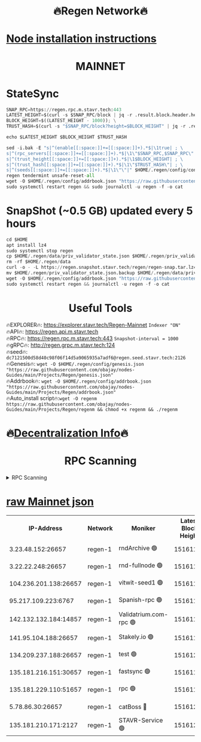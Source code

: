<h1 align="center"> 🔥Regen Network🔥</h1>

[Node installation instructions](https://github.com/obajay/nodes-Guides/tree/main/Projects/Regen)
=
<h1 align="center"> MAINNET</h1>

# StateSync
```python
SNAP_RPC=https://regen.rpc.m.stavr.tech:443
LATEST_HEIGHT=$(curl -s $SNAP_RPC/block | jq -r .result.block.header.height); \
BLOCK_HEIGHT=$((LATEST_HEIGHT - 1000)); \
TRUST_HASH=$(curl -s "$SNAP_RPC/block?height=$BLOCK_HEIGHT" | jq -r .result.block_id.hash)

echo $LATEST_HEIGHT $BLOCK_HEIGHT $TRUST_HASH

sed -i.bak -E "s|^(enable[[:space:]]+=[[:space:]]+).*$|\1true| ; \
s|^(rpc_servers[[:space:]]+=[[:space:]]+).*$|\1\"$SNAP_RPC,$SNAP_RPC\"| ; \
s|^(trust_height[[:space:]]+=[[:space:]]+).*$|\1$BLOCK_HEIGHT| ; \
s|^(trust_hash[[:space:]]+=[[:space:]]+).*$|\1\"$TRUST_HASH\"| ; \
s|^(seeds[[:space:]]+=[[:space:]]+).*$|\1\"\"|" $HOME/.regen/config/config.toml
regen tendermint unsafe-reset-all
wget -O $HOME/.regen/config/addrbook.json "https://raw.githubusercontent.com/obajay/nodes-Guides/main/Projects/Regen/addrbook.json"
sudo systemctl restart regen && sudo journalctl -u regen -f -o cat
```
# SnapShot (~0.5 GB) updated every 5 hours
```python
cd $HOME
apt install lz4
sudo systemctl stop regen
cp $HOME/.regen/data/priv_validator_state.json $HOME/.regen/priv_validator_state.json.backup
rm -rf $HOME/.regen/data
curl -o - -L https://regen.snapshot.stavr.tech/regen/regen-snap.tar.lz4 | lz4 -c -d - | tar -x -C $HOME/.regen --strip-components 2
mv $HOME/.regen/priv_validator_state.json.backup $HOME/.regen/data/priv_validator_state.json
wget -O $HOME/.regen/config/addrbook.json "https://raw.githubusercontent.com/obajay/nodes-Guides/main/Projects/Regen/addrbook.json"
sudo systemctl restart regen && journalctl -u regen -f -o cat
```

 <h1 align="center"> Useful Tools</h1>

🔥EXPLORER🔥:     https://explorer.stavr.tech/Regen-Mainnet        `Indexer "ON"` \
🔥API🔥:          https://regen.api.m.stavr.tech \
🔥RPC🔥:          https://regen.rpc.m.stavr.tech:443              `Snapshot-interval = 1000` \
🔥gRPC🔥:         http://regen.grpc.m.stavr.tech:124 \
🔥seed🔥:      `dc7121500d58d40c98f06f14d5a9065935a7adf6@regen.seed.stavr.tech:2126` \
🔥Genesis🔥:   `wget -O $HOME/.regen/config/genesis.json "https://raw.githubusercontent.com/obajay/nodes-Guides/main/Projects/Regen/genesis.json"` \
🔥Addrbook🔥:  `wget -O $HOME/.regen/config/addrbook.json "https://raw.githubusercontent.com/obajay/nodes-Guides/main/Projects/Regen/addrbook.json"` \
🔥Auto_install script🔥:`wget -O regenm https://raw.githubusercontent.com/obajay/nodes-Guides/main/Projects/Regen/regenm && chmod +x regenm && ./regenm`

🔥[Decentralization Info](https://github.com/obajay/StateSync-snapshots/tree/main/Projects/Regen/Decentralization)🔥
=
<h1 align="center"> RPC Scanning</h1>

<details>
<summary>RPC Scanning</summary>

<h2 align="center"> We scan nodes in real time every 4 hours. And we provide the final result of RPC endpoints.
We cannot influence the operation of these nodes in any way. </h2>


```python
If Voting Power is higher than 0 --> then the Node is a validator of the network and may be subject to attack and be a potential threat to the chain.
```
```python
We marked such validators with a red symbol
```

</details>

[raw Mainnet json](https://rpc-check.regenm.stavr.tech/regenm/rpc-regenm-result.json)
=


<table><tr><th>IP-Address</th><th>Network</th><th>Moniker</th><th>Latest Block Height</th><th>Earliest Block Height</th><th>Catching Up</th><th>Tx Index</th><th>Voting Power</th><th>Scan Time</th></tr><tr><td>3.23.48.152:26657</td><td>regen-1</td><td>rndArchive 🟢</td><td>15161185</td><td>1</td><td>False</td><td>on</td><td>0</td><td>2024-03-17T10:24:11.194957381UTC</td></tr><tr><td>3.22.22.248:26657</td><td>regen-1</td><td>rnd-fullnode 🟢</td><td>15161183</td><td>4134001</td><td>False</td><td>on</td><td>0</td><td>2024-03-17T10:24:00.330578329UTC</td></tr><tr><td>104.236.201.138:26657</td><td>regen-1</td><td>vitwit-seed1 🟢</td><td>15161171</td><td>8943001</td><td>False</td><td>on</td><td>0</td><td>2024-03-17T10:22:46.204267843UTC</td></tr><tr><td>95.217.109.223:6767</td><td>regen-1</td><td>Spanish-rpc 🟢</td><td>15161196</td><td>10068001</td><td>False</td><td>on</td><td>0</td><td>2024-03-17T10:25:11.813760497UTC</td></tr><tr><td>142.132.132.184:14857</td><td>regen-1</td><td>Validatrium.com-rpc 🟢</td><td>15161196</td><td>11175001</td><td>False</td><td>on</td><td>0</td><td>2024-03-17T10:25:16.108836031UTC</td></tr><tr><td>141.95.104.188:26657</td><td>regen-1</td><td>Stakely.io 🟢</td><td>15161181</td><td>13442501</td><td>False</td><td>on</td><td>0</td><td>2024-03-17T10:23:45.195569084UTC</td></tr><tr><td>134.209.237.188:26657</td><td>regen-1</td><td>test 🟢</td><td>15161201</td><td>13992001</td><td>False</td><td>on</td><td>0</td><td>2024-03-17T10:25:49.644854161UTC</td></tr><tr><td>135.181.216.151:30657</td><td>regen-1</td><td>fastsync 🟢</td><td>15161189</td><td>14457001</td><td>False</td><td>off</td><td>0</td><td>2024-03-17T10:24:30.906069494UTC</td></tr><tr><td>135.181.229.110:51657</td><td>regen-1</td><td>rpc 🟢</td><td>15161179</td><td>14844001</td><td>False</td><td>on</td><td>0</td><td>2024-03-17T10:23:36.768506160UTC</td></tr><tr><td>5.78.86.30:26657</td><td>regen-1</td><td>catBoss 🔴</td><td>15161205</td><td>15111001</td><td>False</td><td>on</td><td>9014324700</td><td>2024-03-17T10:26:13.712083801UTC</td></tr><tr><td>135.181.210.171:2127</td><td>regen-1</td><td>STAVR-Service 🟢</td><td>15161208</td><td>15158001</td><td>False</td><td>on</td><td>0</td><td>2024-03-17T10:26:28.263912723UTC</td></tr></table>